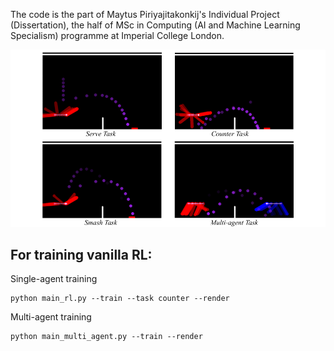 The code is the part of Maytus Piriyajitakonkij's Individual Project (Dissertation), the half of MSc in Computing (AI and Machine Learning Specialism) programme at Imperial College London.

![alt text](https://github.com/maytusp/tennis2d_RL/blob/main/blended_all_tasks.png)

## For training vanilla RL:  

Single-agent training  
```
python main_rl.py --train --task counter --render
```

Multi-agent training  
```
python main_multi_agent.py --train --render
```





